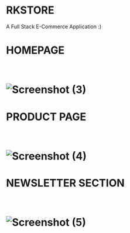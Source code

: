 # RKSTORE
A Full Stack E-Commerce Application :)<br/>
     <h1>HOMEPAGE<h1/><br/>
![Screenshot (3)](https://github.com/RahulKumar-9389/RKSTORE/assets/144117940/13094159-9824-4cd3-8865-d0e41270c4ea) <br/>
    <h1>PRODUCT PAGE<h1/> <br/>
    ![Screenshot (4)](https://github.com/RahulKumar-9389/RKSTORE/assets/144117940/576a6cc4-f056-4d33-84bc-1e2fbf989957)<br/>
    <h1>NEWSLETTER SECTION<h1/><br/>
    ![Screenshot (5)](https://github.com/RahulKumar-9389/RKSTORE/assets/144117940/2ac83ecb-2586-4719-95e9-100439ba50a0)<br/>
   
